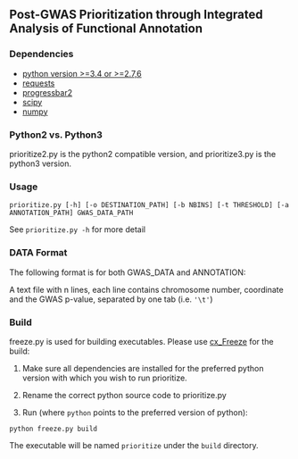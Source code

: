 ## Post-GWAS Prioritization through Integrated Analysis of Functional Annotation

### Dependencies
- [python version >=3.4 or >=2.7,6](https://www.python.org/)
- [requests](http://docs.python-requests.org/en/latest/)
- [progressbar2](https://pypi.python.org/pypi/progressbar2)
- [scipy](http://www.scipy.org)
- [numpy](http://www.numpy.org/)

### Python2 vs. Python3
prioritize2.py is the python2 compatible version, and prioritize3.py is the python3 version. 

### Usage

```
prioritize.py [-h] [-o DESTINATION_PATH] [-b NBINS] [-t THRESHOLD] [-a ANNOTATION_PATH] GWAS_DATA_PATH
```

See `prioritize.py -h` for more detail

### DATA Format
The following format is for both GWAS_DATA and ANNOTATION:

A text file with n lines, each line contains chromosome number, coordinate and the GWAS p-value, separated by one tab (i.e. `'\t'`)

### Build
freeze.py is used for building executables. Please use [cx_Freeze](http://cx-freeze.sourceforge.net/) for the build:

1. Make sure all dependencies are installed for the preferred python version with which you wish to run prioritize.

2. Rename the correct python source code to prioritize.py

3. Run (where `python` points to the preferred version of python):
```
python freeze.py build
```

The executable will be named `prioritize` under the `build` directory.
